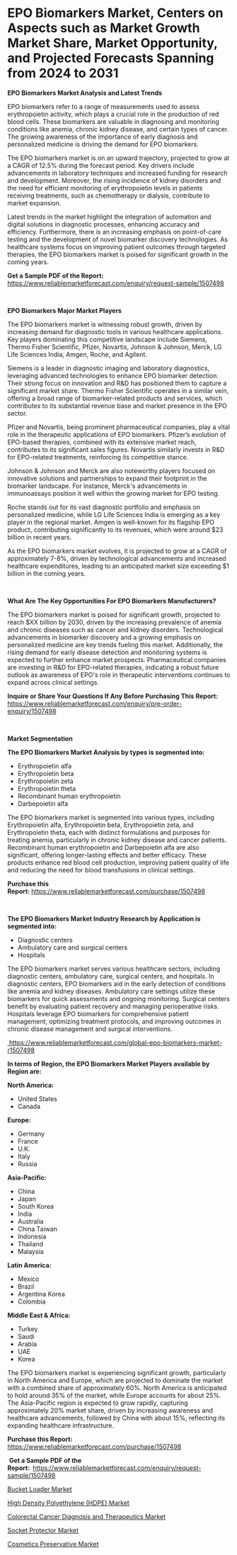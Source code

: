 <p><h1>EPO Biomarkers Market, Centers on Aspects such as Market Growth Market Share, Market Opportunity, and Projected Forecasts Spanning from 2024 to 2031</h1></p><p><strong>EPO Biomarkers Market Analysis and Latest Trends</strong></p>
<p><p>EPO biomarkers refer to a range of measurements used to assess erythropoietin activity, which plays a crucial role in the production of red blood cells. These biomarkers are valuable in diagnosing and monitoring conditions like anemia, chronic kidney disease, and certain types of cancer. The growing awareness of the importance of early diagnosis and personalized medicine is driving the demand for EPO biomarkers.</p><p>The EPO biomarkers market is on an upward trajectory, projected to grow at a CAGR of 12.5% during the forecast period. Key drivers include advancements in laboratory techniques and increased funding for research and development. Moreover, the rising incidence of kidney disorders and the need for efficient monitoring of erythropoietin levels in patients receiving treatments, such as chemotherapy or dialysis, contribute to market expansion.</p><p>Latest trends in the market highlight the integration of automation and digital solutions in diagnostic processes, enhancing accuracy and efficiency. Furthermore, there is an increasing emphasis on point-of-care testing and the development of novel biomarker discovery technologies. As healthcare systems focus on improving patient outcomes through targeted therapies, the EPO biomarkers market is poised for significant growth in the coming years.</p></p>
<p><strong>Get a Sample PDF of the Report:&nbsp;</strong> <a href="https://www.reliablemarketforecast.com/enquiry/request-sample/1507498">https://www.reliablemarketforecast.com/enquiry/request-sample/1507498</a></p>
<p>&nbsp;</p>
<p><strong>EPO Biomarkers Major Market Players</strong></p>
<p><p>The EPO biomarkers market is witnessing robust growth, driven by increasing demand for diagnostic tools in various healthcare applications. Key players dominating this competitive landscape include Siemens, Thermo Fisher Scientific, Pfizer, Novartis, Johnson & Johnson, Merck, LG Life Sciences India, Amgen, Roche, and Agilent.</p><p>Siemens is a leader in diagnostic imaging and laboratory diagnostics, leveraging advanced technologies to enhance EPO biomarker detection. Their strong focus on innovation and R&D has positioned them to capture a significant market share. Thermo Fisher Scientific operates in a similar vein, offering a broad range of biomarker-related products and services, which contributes to its substantial revenue base and market presence in the EPO sector.</p><p>Pfizer and Novartis, being prominent pharmaceutical companies, play a vital role in the therapeutic applications of EPO biomarkers. Pfizer’s evolution of EPO-based therapies, combined with its extensive market reach, contributes to its significant sales figures. Novartis similarly invests in R&D for EPO-related treatments, reinforcing its competitive stance.</p><p>Johnson & Johnson and Merck are also noteworthy players focused on innovative solutions and partnerships to expand their footprint in the biomarker landscape. For instance, Merck's advancements in immunoassays position it well within the growing market for EPO testing.</p><p>Roche stands out for its vast diagnostic portfolio and emphasis on personalized medicine, while LG Life Sciences India is emerging as a key player in the regional market. Amgen is well-known for its flagship EPO product, contributing significantly to its revenues, which were around $23 billion in recent years.</p><p>As the EPO biomarkers market evolves, it is projected to grow at a CAGR of approximately 7-8%, driven by technological advancements and increased healthcare expenditures, leading to an anticipated market size exceeding $1 billion in the coming years.</p></p>
<p>&nbsp;</p>
<p><strong>What Are The Key Opportunities For EPO Biomarkers Manufacturers?</strong></p>
<p><p>The EPO biomarkers market is poised for significant growth, projected to reach $XX billion by 2030, driven by the increasing prevalence of anemia and chronic diseases such as cancer and kidney disorders. Technological advancements in biomarker discovery and a growing emphasis on personalized medicine are key trends fueling this market. Additionally, the rising demand for early disease detection and monitoring systems is expected to further enhance market prospects. Pharmaceutical companies are investing in R&D for EPO-related therapies, indicating a robust future outlook as awareness of EPO's role in therapeutic interventions continues to expand across clinical settings.</p></p>
<p><strong>Inquire or Share Your Questions If Any Before Purchasing This Report:</strong> <a href="https://www.reliablemarketforecast.com/enquiry/pre-order-enquiry/1507498">https://www.reliablemarketforecast.com/enquiry/pre-order-enquiry/1507498</a></p>
<p>&nbsp;</p>
<p><strong>Market Segmentation</strong></p>
<p><strong>The EPO Biomarkers Market Analysis by types is segmented into:</strong></p>
<p><ul><li>Erythropoietin alfa</li><li>Erythropoietin beta</li><li>Erythropoietin zeta</li><li>Erythropoietin theta</li><li>Recombinant human erythropoietin</li><li>Darbepoietin alfa</li></ul></p>
<p><p>The EPO biomarkers market is segmented into various types, including Erythropoietin alfa, Erythropoietin beta, Erythropoietin zeta, and Erythropoietin theta, each with distinct formulations and purposes for treating anemia, particularly in chronic kidney disease and cancer patients. Recombinant human erythropoietin and Darbepoietin alfa are also significant, offering longer-lasting effects and better efficacy. These products enhance red blood cell production, improving patient quality of life and reducing the need for blood transfusions in clinical settings.</p></p>
<p><strong>Purchase this Report:&nbsp;</strong><a href="https://www.reliablemarketforecast.com/purchase/1507498">https://www.reliablemarketforecast.com/purchase/1507498</a></p>
<p>&nbsp;</p>
<p><strong>The EPO Biomarkers Market Industry Research by Application is segmented into:</strong></p>
<p><ul><li>Diagnostic centers</li><li>Ambulatory care and surgical centers</li><li>Hospitals</li></ul></p>
<p><p>The EPO biomarkers market serves various healthcare sectors, including diagnostic centers, ambulatory care, surgical centers, and hospitals. In diagnostic centers, EPO biomarkers aid in the early detection of conditions like anemia and kidney diseases. Ambulatory care settings utilize these biomarkers for quick assessments and ongoing monitoring. Surgical centers benefit by evaluating patient recovery and managing perioperative risks. Hospitals leverage EPO biomarkers for comprehensive patient management, optimizing treatment protocols, and improving outcomes in chronic disease management and surgical interventions.</p></p>
<p><a href="https://www.reliablemarketforecast.com/global-epo-biomarkers-market-r1507498">&nbsp;https://www.reliablemarketforecast.com/global-epo-biomarkers-market-r1507498</a></p>
<p><strong>In terms of Region, the EPO Biomarkers Market Players available by Region are:</strong></p>
<p>
    <p> <strong> North America: </strong>
        <ul>
            <li>United States</li>
            <li>Canada</li>
        </ul>
        </p> 
    <p> <strong> Europe: </strong>
        <ul>
            <li>Germany</li>
            <li>France</li>
            <li>U.K.</li>
            <li>Italy</li>
            <li>Russia</li>
        </ul>
        </p> 
    <p> <strong> Asia-Pacific: </strong>
        <ul>
            <li>China</li>
            <li>Japan</li>
            <li>South Korea</li>
            <li>India</li>
            <li>Australia</li>
            <li>China Taiwan</li>
            <li>Indonesia</li>
            <li>Thailand</li>
            <li>Malaysia</li>
        </ul>
        </p> 
    <p> <strong> Latin America: </strong>
        <ul>
            <li>Mexico</li>
            <li>Brazil</li>
            <li>Argentina Korea</li>
            <li>Colombia</li>
        </ul>
        </p> 
    <p> <strong> Middle East & Africa: </strong>
        <ul>
            <li>Turkey</li>
            <li>Saudi</li>
            <li>Arabia</li>
            <li>UAE</li>
            <li>Korea</li>
        </ul>
    </p>
    </p>
<p><p>The EPO biomarkers market is experiencing significant growth, particularly in North America and Europe, which are projected to dominate the market with a combined share of approximately 60%. North America is anticipated to hold around 35% of the market, while Europe accounts for about 25%. The Asia-Pacific region is expected to grow rapidly, capturing approximately 20% market share, driven by increasing awareness and healthcare advancements, followed by China with about 15%, reflecting its expanding healthcare infrastructure.</p></p>
<p><strong>Purchase this Report: </strong><a href="https://www.reliablemarketforecast.com/purchase/1507498">https://www.reliablemarketforecast.com/purchase/1507498</a></p>
<p>&nbsp;<strong>Get a Sample PDF of the Report:&nbsp;&nbsp;</strong><a href="https://www.reliablemarketforecast.com/enquiry/request-sample/1507498">https://www.reliablemarketforecast.com/enquiry/request-sample/1507498</a></p>
<p><strong></strong></p>
<p><p><a href="https://www.linkedin.com/pulse/driving-factors-behind-bucket-loader-market-trends-applications-ypake?trackingId=y4W1VvzMQMerOZcAKp4MIg%3D%3D">Bucket Loader Market</a></p><p><a href="https://medium.com/@gfhr5gh/high-density-polyethylene-hdpe-market-indicators-market-size-regional-breakdown-market-player-09dcd89d98d9">High Density Polyethylene (HDPE) Market</a></p><p><a href="https://github.com/GroverBarry/Market-Research-Report-List-7/blob/main/colorectal-cancer-diagnosis-and-therapeutics-market.md">Colorectal Cancer Diagnosis and Therapeutics Market</a></p><p><a href="https://issuu.com/reportprime-2/docs/socket-protector-market-size-2030.p_ba7bd3bfdd40de">Socket Protector Market</a></p><p><a href="https://medium.com/@gfhr5gh/future-ready-strategic-insights-into-the-global-cosmetics-preservative-market-2024-2031-7a35e341be96">Cosmetics Preservative Market</a></p></p>